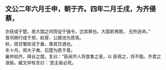 ## 文公二年六月壬申，朝于齐。四年二月壬戌，为齐侵蔡，

亦获成于楚。居大国之间而従于强令，岂其罪也。大国若弗图，
无所逃命。”  
晋巩朔行成于郑，赵穿、公婿池为质焉。  
秋，周甘蜀败戎于垂，乘其饮酒也。  
冬十月，郑大子夷、石楚为质于晋。  
襄仲如齐，拜谷之盟。复曰：“臣闻齐人将食鲁之麦。以
臣观之，将不能。齐君之语偷。臧文仲有言曰：‘民主偷必死。

